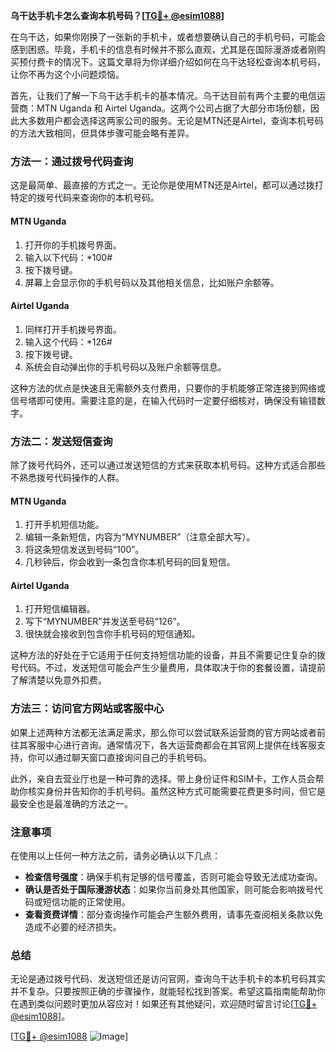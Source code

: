 **乌干达手机卡怎么查询本机号码？[[TG💪+ @esim1088](https://t.me/s/esim1088)]**

在乌干达，如果你刚换了一张新的手机卡，或者想要确认自己的手机号码，可能会感到困惑。毕竟，手机卡的信息有时候并不那么直观，尤其是在国际漫游或者刚购买预付费卡的情况下。这篇文章将为你详细介绍如何在乌干达轻松查询本机号码，让你不再为这个小问题烦恼。

首先，让我们了解一下乌干达手机卡的基本情况。乌干达目前有两个主要的电信运营商：MTN Uganda 和 Airtel Uganda。这两个公司占据了大部分市场份额，因此大多数用户都会选择这两家公司的服务。无论是MTN还是Airtel，查询本机号码的方法大致相同，但具体步骤可能会略有差异。

### 方法一：通过拨号代码查询

这是最简单、最直接的方式之一。无论你是使用MTN还是Airtel，都可以通过拨打特定的拨号代码来查询你的本机号码。

#### MTN Uganda
1. 打开你的手机拨号界面。
2. 输入以下代码：*100#
3. 按下拨号键。
4. 屏幕上会显示你的手机号码以及其他相关信息，比如账户余额等。

#### Airtel Uganda
1. 同样打开手机拨号界面。
2. 输入这个代码：*126#
3. 按下拨号键。
4. 系统会自动弹出你的手机号码以及账户余额等信息。

这种方法的优点是快速且无需额外支付费用，只要你的手机能够正常连接到网络或信号塔即可使用。需要注意的是，在输入代码时一定要仔细核对，确保没有输错数字。

### 方法二：发送短信查询

除了拨号代码外，还可以通过发送短信的方式来获取本机号码。这种方式适合那些不熟悉拨号代码操作的人群。

#### MTN Uganda
1. 打开手机短信功能。
2. 编辑一条新短信，内容为“MYNUMBER”（注意全部大写）。
3. 将这条短信发送到号码“100”。
4. 几秒钟后，你会收到一条包含你本机号码的回复短信。

#### Airtel Uganda
1. 打开短信编辑器。
2. 写下“MYNUMBER”并发送至号码“126”。
3. 很快就会接收到包含你手机号码的短信通知。

这种方法的好处在于它适用于任何支持短信功能的设备，并且不需要记住复杂的拨号代码。不过，发送短信可能会产生少量费用，具体取决于你的套餐设置，请提前了解清楚以免意外扣费。

### 方法三：访问官方网站或客服中心

如果上述两种方法都无法满足需求，那么你可以尝试联系运营商的官方网站或者前往其客服中心进行咨询。通常情况下，各大运营商都会在其官网上提供在线客服支持，你可以通过聊天窗口直接询问自己的手机号码。

此外，亲自去营业厅也是一种可靠的选择。带上身份证件和SIM卡，工作人员会帮助你核实身份并告知你的手机号码。虽然这种方式可能需要花费更多时间，但它是最安全也是最准确的方法之一。

### 注意事项

在使用以上任何一种方法之前，请务必确认以下几点：

- **检查信号强度**：确保手机有足够的信号覆盖，否则可能会导致无法成功查询。
- **确认是否处于国际漫游状态**：如果你当前身处其他国家，则可能会影响拨号代码或短信功能的正常使用。
- **查看资费详情**：部分查询操作可能会产生额外费用，请事先查阅相关条款以免造成不必要的经济损失。

### 总结

无论是通过拨号代码、发送短信还是访问官网，查询乌干达手机卡的本机号码其实并不复杂。只要按照正确的步骤操作，就能轻松找到答案。希望这篇指南能帮助你在遇到类似问题时更加从容应对！如果还有其他疑问，欢迎随时留言讨论[[TG💪+ @esim1088](https://t.me/s/esim1088)]。

[[TG💪+ @esim1088](https://t.me/s/esim1088) ![Image](https://i.postimg.cc/4NQfJmqS/Snipaste-2025-05-13-00-14-12.png)]